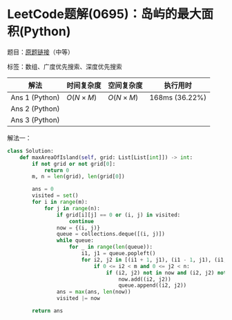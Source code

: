 # LeetCode题解(0695)：岛屿的最大面积(Python)

题目：[原题链接](https://leetcode-cn.com/problems/max-area-of-island/)（中等）

标签：数组、广度优先搜索、深度优先搜索

| 解法           | 时间复杂度 | 空间复杂度 | 执行用时       |
| -------------- | ---------- | ---------- | -------------- |
| Ans 1 (Python) | $O(N×M)$   | $O(N×M)$   | 168ms (36.22%) |
| Ans 2 (Python) |            |            |                |
| Ans 3 (Python) |            |            |                |

解法一：

```python
class Solution:
    def maxAreaOfIsland(self, grid: List[List[int]]) -> int:
        if not grid or not grid[0]:
            return 0
        m, n = len(grid), len(grid[0])

        ans = 0
        visited = set()
        for i in range(m):
            for j in range(n):
                if grid[i][j] == 0 or (i, j) in visited:
                    continue
                now = {(i, j)}
                queue = collections.deque([(i, j)])
                while queue:
                    for _ in range(len(queue)):
                        i1, j1 = queue.popleft()
                        for i2, j2 in [(i1 + 1, j1), (i1 - 1, j1), (i1, j1 + 1), (i1, j1 - 1)]:
                            if 0 <= i2 < m and 0 <= j2 < n:
                                if (i2, j2) not in now and (i2, j2) not in visited and grid[i2][j2] == 1:
                                    now.add((i2, j2))
                                    queue.append((i2, j2))
                ans = max(ans, len(now))
                visited |= now

        return ans
```

